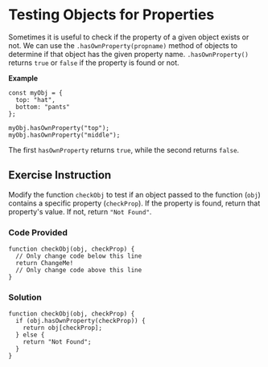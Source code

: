 # Testing Objects for Properties

Sometimes it is useful to check if the property of a given object exists or not. We can use the `.hasOwnProperty(propname)` method of objects to determine if that object has the given property name. `.hasOwnProperty()` returns `true` or `false` if the property is found or not.

**Example**
````
const myObj = {
  top: "hat",
  bottom: "pants"
};

myObj.hasOwnProperty("top");
myObj.hasOwnProperty("middle");
````
The first `hasOwnProperty` returns `true`, while the second returns `false`.

## Exercise Instruction

Modify the function `checkObj` to test if an object passed to the function (`obj`) contains a specific property (`checkProp`). If the property is found, return that property's value. If not, return `"Not Found"`.

### Code Provided
````
function checkObj(obj, checkProp) {
  // Only change code below this line
  return ChangeMe!
  // Only change code above this line
}
````
### Solution
````
function checkObj(obj, checkProp) {
  if (obj.hasOwnProperty(checkProp)) {
    return obj[checkProp];
  } else {
    return "Not Found";
  }
}
````
